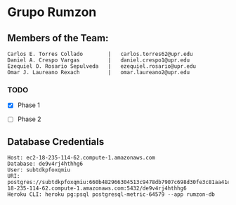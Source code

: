 # Grupo Rumzon

## Members of the Team:

    Carlos E. Torres Collado        |   carlos.torres62@upr.edu
    Daniel A. Crespo Vargas         |   daniel.crespo1@upr.edu
    Ezequiel O. Rosario Sepulveda   |   ezequiel.rosario@upr.edu
    Omar J. Laureano Rexach         |   omar.laureano2@upr.edu

### TODO

- [x] Phase 1
- [ ] Phase 2


## Database Credentials
    Host: ec2-18-235-114-62.compute-1.amazonaws.com
    Database: de9v4rj4hthhg6
    User: subtdkpfoxqmiu
    URI: postgres://subtdkpfoxqmiu:660b482966304513c9478db7907c698d30fe3c81aa41efb9161884c7d6df7434@ec2-18-235-114-62.compute-1.amazonaws.com:5432/de9v4rj4hthhg6
    Heroku CLI: heroku pg:psql postgresql-metric-64579 --app rumzon-db
